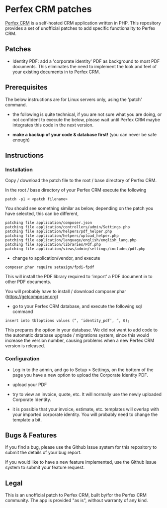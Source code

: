 # Perfex CRM patches

[Perfex CRM](https://www.perfexcrm.com) is a self-hosted CRM application written in PHP. This repository provides a set of unofficial patches to add specific functionality to Perfex CRM.

## Patches

* Identity PDF: add a 'corporate identity' PDF as background to most PDF documents. This eliminates the need to implement the look and feel of your existing documents in to Perfex CRM.

## Prerequisites

The below instructions are for Linux servers only, using the 'patch' command.

* the following is quite technical, if you are not sure what you are doing, or not confident to execute the below, please wait until Perfex CRM maybe integrates this code in the next version.

* **make a backup of your code & database first!** (you can never be safe enough)

## Instructions

### Installation

Copy / download the patch file to the root / base directory of Perfex CRM.

In the root / base directory of your Perfex CRM execute the following

```
patch -p1 < <patch filename>
```

You should see something similar as below, depending on the patch you have selected, this can be different,

```
patching file application/composer.json
patching file application/controllers/admin/Settings.php
patching file application/helpers/pdf_helper.php
patching file application/helpers/upload_helper.php
patching file application/language/english/english_lang.php
patching file application/libraries/Pdf.php
patching file application/views/admin/settings/includes/pdf.php
```

* change to application/vendor, and execute

```
composer.phar require setasign/fpdi-fpdf
```

This will install the PDF library required to ‘import’ a PDF document in to other PDF documents.

You will probably have to install / download composer.phar (https://getcomposer.org)

* go to your Perfex CRM database, and execute the following sql command

```
insert into tbloptions values (”, ‘identity_pdf’, ”, 0);
```

This prepares the option in your database. We did not want to add code to the automatic database upgrade / migrations system, since this would increase the version number, causing problems when a new Perfex CRM version is released.

### Configuration

* Log in to the admin, and go to Setup > Settings, on the bottom of the page you have a new option to upload the Corporate Identity PDF.

* upload your PDF

* try to view an invoice, quote, etc. It will normally use the newly uploaded Corporate Identity.

* it is possible that your invoice, estimate, etc. templates will overlap with your imported corporate identity. You will probably need to change the template a bit.


## Bugs & Features

If you find a bug, please use the Github Issue system for this repository to submit the details of your bug report.

If you would like to have a new feature implemented, use the Github Issue system to submit your feature request.


## Legal

This is an unofficial patch to Perfex CRM, built by/for the Perfex CRM community. The app is provided "as is", without warranty of any kind.



